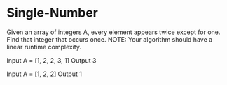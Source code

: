 # Single-Number

Given an array of integers A, every element appears twice except for one. Find that integer that occurs once.
NOTE: Your algorithm should have a linear runtime complexity.

Input
A = [1, 2, 2, 3, 1]
Output
3


Input
A = [1, 2, 2]
Output
1
